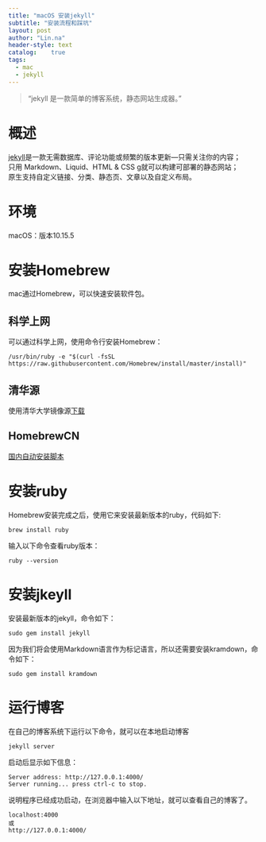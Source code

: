 ```yaml
---
title: "macOS 安装jekyll"
subtitle: "安装流程和踩坑"
layout: post
author: "Lin.na"
header-style: text
catalog:    true
tags:
  - mac
  - jekyll
---
```


> “jekyll 是一款简单的博客系统，静态网站生成器。”  

# 概述
[jekyll](https://www.jekyll.com.cn)是一款无需数据库、评论功能或频繁的版本更新—只需关注你的内容；  
只用 Markdown、Liquid、HTML & CSS g就可以构建可部署的静态网站；  
原生支持自定义链接、分类、静态页、文章以及自定义布局。
# 环境
macOS：版本10.15.5
# 安装Homebrew
mac通过Homebrew，可以快速安装软件包。
## 科学上网  
可以通过科学上网，使用命令行安装Homebrew：


```
/usr/bin/ruby -e "$(curl -fsSL https://raw.githubusercontent.com/Homebrew/install/master/install)"
```

## 清华源
使用清华大学镜像源[下载](https://mirrors.tuna.tsinghua.edu.cn/help/homebrew/)
## HomebrewCN
[国内自动安装脚本](https://gitee.com/cunkai/HomebrewCN)

# 安装ruby
Homebrew安装完成之后，使用它来安装最新版本的ruby，代码如下:

```
brew install ruby
```

输入以下命令查看ruby版本：

```
ruby --version
```

# 安装jkeyll
安装最新版本的jekyll，命令如下：

```
sudo gem install jekyll
```

因为我们将会使用Markdown语言作为标记语言，所以还需要安装kramdown，命令如下：

```
sudo gem install kramdown
```

# 运行博客
在自己的博客系统下运行以下命令，就可以在本地启动博客

```
jekyll server
```

启动后显示如下信息：

```
Server address: http://127.0.0.1:4000/
Server running... press ctrl-c to stop.
```

说明程序已经成功启动，在浏览器中输入以下地址，就可以查看自己的博客了。

```
localhost:4000
或
http://127.0.0.1:4000/
```